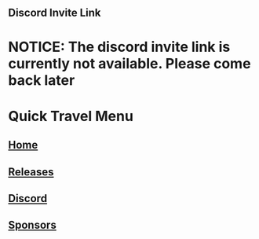 ## Discord Invite Link

# NOTICE: The discord invite link is currently not available. Please come back later

# Quick Travel Menu

## [Home](https://mostlyghostlygaming.github.io/Mod_Repo/)

## [Releases](https://mostlyghostlygaming.github.io/Mod_Repo/Pages/Releases)

## [Discord](https://mostlyghostlygaming.github.io/Mod_Repo/Pages/Discord)

## [Sponsors](https://mostlyghostlygaming.github.io/Mod_Repo/Pages/Sponsors)
